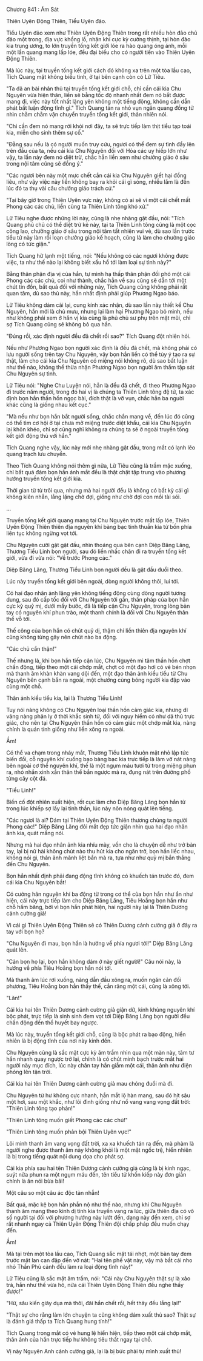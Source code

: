 




Chương 841 : Ám Sát


Thiên Uyên Động Thiên, Tiểu Uyên đảo.

Tiểu Uyên đảo xem như Thiên Uyên Động Thiên trong rất nhiều hòn đảo chủ đảo một trong, địa vực khổng lồ, nhân khí cực kỳ cường thịnh, tại hòn đảo kia trung ương, to lớn truyền tống kết giới lóe ra hào quang óng ánh, mỗi một lần quang mang lấp lóe, đều đại biểu cho có người tiến vào Thiên Uyên Động Thiên.

Mà lúc này, tại truyền tống kết giới cách đó không xa trên một tòa lầu cao, Tích Quang mặt không biểu tình, ở tại bên cạnh còn có Lữ Tiêu.

"Ta đã an bài nhân thủ tại truyền tống kết giới chỗ, chỉ cần cái kia Chu Nguyên vừa hiện thân, liền sẽ bằng tốc độ nhanh nhất đem nó bắt được mang đi, việc này tốt nhất lặng yên không một tiếng động, không cần dẫn phát bất luận động tĩnh gì." Tích Quang tản ra nhỏ vụn ngân quang đồng tử nhìn chằm chằm vận chuyển truyền tống kết giới, thản nhiên nói.

"Chỉ cần đem nó mang rời khỏi nơi đây, ta sẽ trực tiếp làm thịt tiểu tạp toái kia, miễn cho sinh thêm sự cố."

"Đằng sau nếu là có người muốn truy cứu, ngươi có thể đem sự tình đẩy lên trên đầu của ta, nếu cái kia Chu Nguyên đối với Hỏa các uy hiếp lớn như vậy, ta lần này đem nó diệt trừ, chắc hẳn liền xem như chưởng giáo ở sâu trong nội tâm cũng sẽ đồng ý."

"Các ngươi bên này một mực chết cắn cái kia Chu Nguyên giết hại đồng liêu, như vậy việc này liền không bay ra khỏi cái gì sóng, nhiều lắm là đến lúc đó ta thụ vài câu chưởng giáo trách cứ."

"Tại bây giờ trong Thiên Uyên vực này, không có ai sẽ vì một cái chết mất Phong các các chủ, liền cùng ta Thiên Linh tông khó xử."

Lữ Tiêu nghe được những lời này, cũng là nhẹ nhàng gật đầu, nói: "Tích Quang phủ chủ có thể diệt trừ kẻ này, tại ta Thiên Linh tông cũng là một cọc công lao, chưởng giáo ở sâu trong nội tâm tất nhiên vui vẻ, dù sao lần trước tiểu tử này làm rối loạn chưởng giáo kế hoạch, cũng là làm cho chưởng giáo lòng có tức giận."

Tích Quang hừ lạnh một tiếng, nói: "Nếu không có các ngươi không được việc, ta như thế nào lại không biết xấu hổ tới làm loại sự tình này?"

Bằng thân phận địa vị của hắn, tự mình hạ thấp thân phận đối phó một cái Phong các các chủ, coi như thành, chắc hẳn về sau cũng sẽ dẫn tới một chút tin đồn, bất quá đối với những này, Tích Quang cũng không phải rất quan tâm, dù sao thù này, hắn nhất định phải giúp Phương Ngao báo.

Lữ Tiêu không dám cãi lại, cung kính xác nhận, dù sao lần này thiết kế Chu Nguyên, hắn mới là chủ mưu, nhưng lại làm hại Phương Ngao bỏ mình, nếu như không phải xem ở hắn vị kia cùng là phủ chủ sư phụ trên mặt mũi, chỉ sợ Tích Quang cũng sẽ không bỏ qua hắn.

"Đúng rồi, xác định người đều đã chết rồi sao?" Tích Quang đột nhiên hỏi.

Nếu như Phương Ngao bọn người xác định là đều đã chết, mà không phải có lưu người sống trên tay Chu Nguyên, vậy bọn hắn liền có thể tùy ý tạo ra sự thật, làm cho cái kia Chu Nguyên có miệng nói không rõ, dù sao bất luận như thế nào, không thể thừa nhận Phương Ngao bọn người âm thầm tập sát Chu Nguyên sự tình.

Lữ Tiêu nói: "Nghe Chu Luyện nói, hẳn là đều đã chết, đi theo Phương Ngao đi trước năm người, trong đó hai vị là chúng ta Thiên Linh tông đệ tử, ta xác định bọn hắn thần hồn ngọc bài, đích thật là vỡ vụn, chắc hẳn ba người khác cũng là giống nhau kết cục."

"Mà nếu như bọn hắn bắt người sống, chắc chắn mang về, đến lúc đó cũng có thể tìm cơ hội ở tại chưa mở miệng trước diệt khẩu, cái kia Chu Nguyên lại khôn khéo, chỉ sợ cũng nghĩ không ra chúng ta sẽ ở ngoài truyền tống kết giới động thủ với hắn."

Tích Quang nghe vậy, lúc này mới nhẹ nhàng gật đầu, trong mắt có lạnh lẽo quang trạch lưu chuyển.

Theo Tích Quang không nói thêm gì nữa, Lữ Tiêu cũng là trầm mặc xuống, chỉ bất quá đám bọn hắn ánh mắt đều là thật chặt tập trung vào phương hướng truyền tống kết giới kia.

Thời gian từ từ trôi qua, nhưng mà hai người đều là không có bất kỳ cái gì không kiên nhẫn, lẳng lặng chờ đợi, giống như chờ đợi con mồi tài sói.

...

Truyền tống kết giới quang mang tại Chu Nguyên trước mắt lấp lóe, Thiên Uyên Động Thiên thiên địa nguyên khí bàng bạc tinh thuần kia từ bốn phía liên tục không ngừng vọt tới.

Chu Nguyên cười gật gật đầu, nhìn thoáng qua bên cạnh Diệp Băng Lăng, Thương Tiểu Linh bọn người, sau đó liền nhấc chân đi ra truyền tống kết giới, vừa đi vừa nói: "Về trước Phong các."

Diệp Băng Lăng, Thương Tiểu Linh bọn người đều là gật đầu đuổi theo.

Lúc này truyền tống kết giới bên ngoài, dòng người không thôi, lui tới.

Có hai đạo nhân ảnh lặng yên không tiếng động cùng dòng người tương dung, sau đó cấp tốc đối với Chu Nguyên tới gần, thân pháp của bọn hắn cực kỳ quỷ mị, dưới mấy bước, đã là tiếp cận Chu Nguyên, trong lòng bàn tay có nguyên khí phun trào, một thanh chính là đối với Chu Nguyên thân thể vỗ tới.

Thế công của bọn hắn có chút quỷ dị, thậm chí liền thiên địa nguyên khí cũng không từng gây nên chút nào ba động.

"Các chủ cẩn thận!"

Thế nhưng là, khi bọn hắn tiếp cận lúc, Chu Nguyên mi tâm thần hồn chợt chấn động, tiếp theo một cái chớp mắt, chợt có một đạo hơi có vẻ bén nhọn mà thanh âm khàn khàn vang dội đến, một đạo thân ảnh kiều tiểu từ Chu Nguyên bên cạnh bắn ra ngoài, một chưởng cùng bóng người kia đập vào cùng một chỗ.

Thân ảnh kiều tiểu kia, lại là Thương Tiểu Linh!

Tuy nói nàng không có Chu Nguyên loại thần hồn cảm giác kia, nhưng dĩ vãng nàng phân ly ở thời khắc sinh tử, đối với nguy hiểm có như dã thú trực giác, cho nên tại Chu Nguyên thần hồn có cảm giác một chớp mắt kia, nàng chính là quán tính giống như liền xông ra ngoài.

Ầm!

Có thể va chạm trong nháy mắt, Thương Tiểu Linh khuôn mặt nhỏ lập tức biến đổi, cỗ nguyên khí cuồng bạo bàng bạc kia trực tiếp là làm vỡ nát nàng bên ngoài cơ thể nguyên khí, thế là một ngụm máu tươi từ trong miệng phun ra, nhỏ nhắn xinh xắn thân thể bắn ngược mà ra, đụng nát trên đường phố từng cây cột đá.

"Tiểu Linh!"

Biến cố đột nhiên xuất hiện, rốt cục làm cho Diệp Băng Lăng bọn hắn từ trong lúc khiếp sợ lấy lại tinh thần, lúc này nôn nóng quát lên tiếng.

"Các ngươi là ai? Dám tại Thiên Uyên Động Thiên thương chúng ta người Phong các!" Diệp Băng Lăng đôi mắt đẹp tức giận nhìn qua hai đạo nhân ảnh kia, quát mắng nói.

Nhưng mà hai đạo nhân ảnh kia nhíu mày, vốn cho là chuyện dễ như trở bàn tay, lại bị nữ hài không chút nào thu hút kia cho ngăn trở, bọn hắn liếc nhau, không nói gì, thân ảnh mãnh liệt bắn mà ra, tựa như như quỷ mị bắn thẳng đến Chu Nguyên.

Bọn hắn nhất định phải đang động tĩnh không có khuếch tán trước đó, đem cái kia Chu Nguyên bắt!

Có cường hãn nguyên khí ba động từ trong cơ thể của bọn hắn như ẩn như hiện, cái này trực tiếp làm cho Diệp Băng Lăng, Tiêu Hoằng bọn hắn như chỗ hầm băng, bởi vì bọn hắn phát hiện, hai người này lại là Thiên Dương cảnh cường giả!

Vì cái gì Thiên Uyên Động Thiên sẽ có Thiên Dương cảnh cường giả ở đây ra tay với bọn họ?

"Chu Nguyên đi mau, bọn hắn là hướng về phía ngươi tới!" Diệp Băng Lăng quát lên.

"Cản bọn họ lại, bọn hắn không dám ở này giết người!" Câu nói này, là hướng về phía Tiêu Hoằng bọn hắn nói tới.

Mà thanh âm lúc rơi xuống, nàng dẫn đầu xông ra, muốn ngăn cản đối phương, Tiêu Hoằng bọn hắn thấy thế, cắn răng một cái, cũng là xông tới.

"Lăn!"

Cái kia hai tên Thiên Dương cảnh cường giả giận dữ, kinh khủng nguyên khí bộc phát, trực tiếp là sinh sinh đem vọt tới Diệp Băng Lăng bọn người đều chấn động đến thổ huyết bay ngược.

Mà lúc này, truyền tống kết giới chỗ, cũng là bộc phát ra bạo động, hiển nhiên là bị động tĩnh của nơi này kinh đến.

Chu Nguyên cũng là sắc mặt cực kỳ âm trầm nhìn qua một màn này, tâm tư hắn nhanh quay ngược trở lại, chính là có chút minh bạch trước mắt hai người này mục đích, lúc này chân tay hắn giẫm một cái, thân ảnh như điện phóng lên tận trời.

Cái kia hai tên Thiên Dương cảnh cường giả mau chóng đuổi mà đi.

Chu Nguyên từ hư không cực nhanh, hắn mắt lộ hàn mang, sau đó hít sâu một hơi, sau một khắc, như lôi đình giống như nổ vang vang vọng đất trời: "Thiên Linh tông tạo phản!"

"Thiên Linh tông muốn giết Phong các các chủ!"

"Thiên Linh tông muốn phản bội Thiên Uyên vực!"

Lôi minh thanh âm vang vọng đất trời, xa xa khuếch tán ra đến, mà phàm là người nghe được thanh âm này không khỏi là một mặt ngốc trệ, hiển nhiên là bị trong tiếng quát nội dung dọa cho phát sợ.

Cái kia phía sau hai tên Thiên Dương cảnh cường giả cũng là bị kinh ngạc, suýt nữa phun ra một ngụm máu đến, tên tiểu tử khốn kiếp này đơn giản chính là ăn nói bừa bãi!

Một câu so một câu ác độc tàn nhẫn!

Bất quá, mặc kệ bọn hắn phẫn nộ như thế nào, nhưng khi Chu Nguyên thanh âm mang theo kinh dị tính kia truyền vang ra lúc, giữa thiên địa có vô số người tại đối với phương hướng này lướt đến, dạng này đến xem, chỉ sợ rất nhanh ngay cả Thiên Uyên Động Thiên đội chấp pháp đều muốn chạy đến.

Ầm!

Mà tại trên một tòa lầu cao, Tích Quang sắc mặt tái nhợt, một bàn tay đem trước mặt lan can đập đến vỡ nát: "Hai tên phế vật này, vậy mà bắt cái nho nhỏ Thần Phủ cảnh đều làm ra loại động tĩnh này!"

Lữ Tiêu cũng là sắc mặt âm trầm, nói: "Cái này Chu Nguyên thật sự là xảo trá, hắn như thế vừa hô, nửa cái Thiên Uyên Động Thiên đều nghe thấy được!"

"Hừ, sâu kiến giãy dụa mà thôi, đãi hắn chết rồi, hết thảy đều lắng lại!"

"Thật sự cho rằng làm lớn chuyện ta cũng không dám xuất thủ sao? Thật sự là đánh giá thấp ta Tích Quang hung tính!"

Tích Quang trong mắt có vẻ hung lệ hiển hiện, tiếp theo một cái chớp mắt, thân ảnh của hắn trực tiếp hư không tiêu thất ngay tại chỗ.

Vị này Nguyên Anh cảnh cường giả, lại là bị bức phải tự mình xuất thủ!




